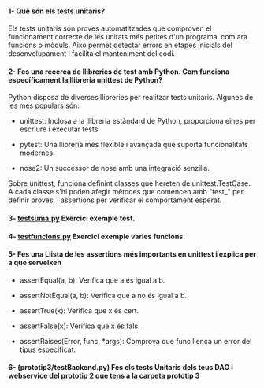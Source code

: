 
#### 1- Què són els tests unitaris?

Els tests unitaris són proves automatitzades que comproven el funcionament correcte de les unitats més petites d'un programa, com ara funcions o mòduls. Això permet detectar errors en etapes inicials del desenvolupament i facilita el manteniment del codi.


#### 2- Fes una recerca de llibreries de test amb Python.  Com funciona específicament la llibreria unittest de Python?

Python disposa de diverses llibreries per realitzar tests unitaris. Algunes de les més populars són:

- unittest: Inclosa a la llibreria estàndard de Python, proporciona eines per escriure i executar tests.

- pytest: Una llibreria més flexible i avançada que suporta funcionalitats modernes.

- nose2: Un successor de nose amb una integració senzilla.

Sobre unittest, funciona definint classes que hereten de unittest.TestCase. A cada classe s'hi poden afegir mètodes que comencen amb "test_" per definir proves, i assertions per verificar el comportament esperat.


#### 3-  [testsuma.py](testsuma.py) Exercici exemple test.

#### 4- [testfuncions.py](testfuncions.py) Exercici exemple varies  funcions.

#### 5- Fes una Llista de les assertions més importants en unittest i explica per a que  serveixen

- assertEqual(a, b): Verifica que a és igual a b.

- assertNotEqual(a, b): Verifica que a no és igual a b.

- assertTrue(x): Verifica que x és cert.

- assertFalse(x): Verifica que x és fals.

- assertRaises(Error, func, *args): Comprova que func llença un error del tipus especificat.


#### 6-  (prototip3/testBackend.py)  Fes els tests Unitaris dels teus DAO i webservice del prototip 2 que tens a la carpeta prototip 3
